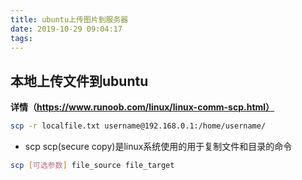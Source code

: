 ```yaml
---
title: ubuntu上传图片到服务器
date: 2019-10-29 09:04:17
tags:
---
```



## 本地上传文件到ubuntu

**详情（https://www.runoob.com/linux/linux-comm-scp.html）**
```bash
scp -r localfile.txt username@192.168.0.1:/home/username/ 
```

- scp scp(secure copy)是linux系统使用的用于复制文件和目录的命令

```bash
scp [可选参数] file_source file_target
```